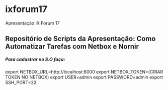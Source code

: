 # ixforum17
Apresentação IX Forum 17

## Repositório de Scripts da Apresentação: Como Automatizar Tarefas com Netbox e Nornir

##### Para cadastrar no S.O faça:

export NETBOX_URL=http://localhost:8000
export NETBOX_TOKEN=(CRIAR TOKEN NO NETBOX)
export USER=admin
export PASSWORD=admin
export SSH_PORT=22



